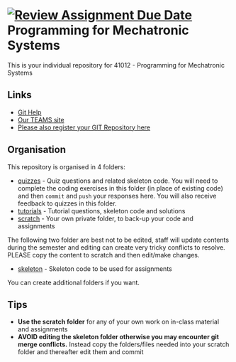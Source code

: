 [![Review Assignment Due Date](https://classroom.github.com/assets/deadline-readme-button-8d59dc4de5201274e310e4c54b9627a8934c3b88527886e3b421487c677d23eb.svg)](https://classroom.github.com/a/-UAklJK7)
Programming for Mechatronic Systems
===================================
This is your individual repository for 41012 - Programming for Mechatronic Systems

Links
------------------------------------
* [Git Help](./GIT_HELP.md)
* [Our TEAMS site](https://teams.microsoft.com/l/team/19%3aCA4YXKcOJJeFnK0n5dtyhdYBzplZ1XHZ4bIOCliCK6w1%40thread.tacv2/conversations?groupId=ca656a08-633c-4d6c-88c8-fa9dc81f62e9&tenantId=e8911c26-cf9f-4a9c-878e-527807be8791) 
* [Please also register your GIT Repository here](https://forms.office.com/r/9HPa9ktLgU) 

Organisation
------------------------------------
This repository is organised in 4 folders:

* [quizzes](./quizzes) - Quiz questions and related skeleton code. You will need to complete the coding exercises in this folder (in place of existing code) and then `commit` and `push` your responses here. You will also receive feedback to quizzes in this folder.
* [tutorials](./tutorials) - Tutorial questions, skeleton code and solutions 
* [scratch](./scratch) - Your own private folder, to back-up your code and assignments

The following two folder are best not to be edited, staff will update contents during the semester and editing can create very tricky conflicts to resolve. PLEASE copy the content to scratch and then edit/make changes.

* [skeleton](./skeleton) - Skeleton code to be used for assignments 

You can create additional folders if you want.

Tips
------------------------------------
* **Use the scratch folder** for any of your own work on in-class material and assignments
* **AVOID editing the skeleton folder otherwise you may encounter git merge conflicts.** Instead copy the folders/files needed into your scratch folder and thereafter edit them and commit

